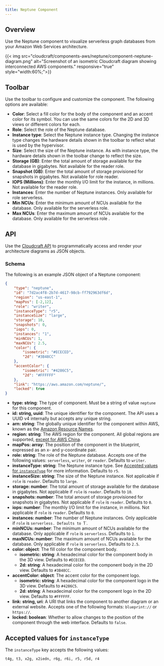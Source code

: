 ```yaml
---
title: Neptune Component
---
```

## Overview

Use the Neptune component to visualize serverless graph databases from your Amazon Web Services architecture.

{{< img src="cloudcraft/components-aws/neptune/component-neptune-diagram.png" alt="Screenshot of an isometric Cloudcraft diagram showing interconnected AWS components." responsive="true" style="width:60%;">}}

## Toolbar

Use the toolbar to configure and customize the component. The following options are available:

- **Color**: Select a fill color for the body of the component and an accent color for its symbol. You can use the same colors for the 2D and 3D views or different colors for each.
- **Role**: Select the role of the Neptune database.
- **Instance type**: Select the Neptune instance type. Changing the instance type changes the hardware details shown in the toolbar to reflect what is used by the hypervisor.
- **Size**: Select the size of the Neptune instance. As with instance type, the hardware details shown in the toolbar change to reflect the size.
- **Storage (GB)**: Enter the total amount of storage available for the database in gigabytes. Not available for the reader role.
- **Snapshot (GB)**: Enter the total amount of storage provisioned for snapshots in gigabytes. Not available for role reader.
- **IOPS (Millions)**: Enter the monthly I/O limit for the instance, in millions. Not available for the reader role.
- **Instances**: Enter the number of Neptune instances. Only available for role serverless.
- **Min NCUs**: Enter the minimum amount of NCUs available for the database. Only available for the serverless role.
- **Max NCUs**: Enter the maximum amount of NCUs available for the database. Only available for the serverless role .

## API

Use the [Cloudcraft API][1] to programmatically access and render your architecture diagrams as JSON objects.

### Schema

The following is an example JSON object of a Neptune component:

```json
{
    "type": "neptune",
    "id": "7d2ac4f8-2b7d-4617-98cb-ff792963df6d",
    "region": "us-east-1",
    "mapPos": [-2,12],
    "role": "writer",
    "instanceType": "r5",
    "instanceSize": "large",
    "storage": 10,
    "snapshots": 0,
    "iops": 0,
    "instances": "1",
    "minNCUs": 1,
    "maxNCUs": 2.5,
    "color": {
        "isometric": "#ECECED",
        "2d": "#3B48CC"
    },
    "accentColor": {
        "isometric": "#4286C5",
        "2d": "#FFFFFF"
    },
    "link": "https://aws.amazon.com/neptune/",
    "locked": true
}
```

- **type: string**: The type of component. Must be a string of value `neptune` for this component.
- **id: string, uuid**: The unique identifier for the component. The API uses a UUID v4 internally but accepts any unique string.
- **arn: string**: The globally unique identifier for the component within AWS, known as the [Amazon Resource Names][2].
- **region: string**: The AWS region for the component. All global regions are supported, [except for AWS China][3].
- **mapPos: array**: The position of the component in the blueprint, expressed as an x- and y-coordinate pair.
- **role: string**: The role of the Neptune database. Accepts one of the following values: `serverless`, `writer`, or `reader`. Defaults to `writer`.
- **instanceType: string**: The Neptune instance type. See [Accepted values for `instanceType`](#accepted-values-for-instancetype) for more information. Defaults to `r5`.
- **instanceSize: string**: The size of the Neptune instance. Not applicable if `role` is `reader`. Defaults to `large`.
- **storage: number**: The total amount of storage available for the database in gigabytes. Not applicable if `role` is `reader`. Defaults to `10`.
- **snapshots: number**: The total amount of storage provisioned for snapshots in gigabytes. Not applicable if `role` is `reader`. Defaults to `0`.
- **iops: number**: The monthly I/O limit for the instance, in millions. Not applicable if `role` is `reader`. Defaults to `0`.
- **instances: number**: The number of Neptune instances. Only applicable if `role` is `serverless. Defaults to `1`.
- **minNCUs: number**: The minimum amount of NCUs available for the database. Only applicable if `role` is `serverless`. Defaults to `1`.
- **maxNCUs: number**: The maximum amount of NCUs available for the database. Only applicable if `role` is `serverless`. Defaults to `2.5`.
- **color: object**: The fill color for the component body.
  - **isometric: string**: A hexadecimal color for the component body in the 3D view. Defaults to `#ECECED`.
  - **2d: string**: A hexadecimal color for the component body in the 2D view. Defaults to `#3B48CC`.
- **accentColor: object**: The accent color for the component logo.
  - **isometric: string**: A hexadecimal color for the component logo in the 3D view. Defaults to `#4286C5`.
  - **2d: string**: A hexadecimal color for the component logo in the 2D view. Defaults to `#FFFFFF`.
- **link: string, uri**: A URI that links the component to another diagram or an external website. Accepts one of the following formats: `blueprint://` or `https://`.
- **locked: boolean**: Whether to allow changes to the position of the component through the web interface. Defaults to `false`.

## Accepted values for `instanceType`

The `instanceType` key accepts the following values:

```
t4g, t3, x2g, x2iedn, r6g, r6i, r5, r5d, r4
```

[1]: https://developers.cloudcraft.co/
[2]: https://docs.aws.amazon.com/general/latest/gr/aws-arns-and-namespaces.html
[3]: /ja/cloudcraft/faq/scan-error-aws-china-region/
